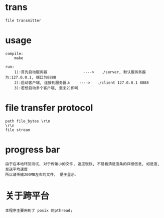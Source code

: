 trans
=====

	file transmitter

usage
=====
    compile:
        make

	run:
	    1):首先启动服务器                ---->   ./server, 默认服务务器为:127.0.0.1, 端口为8888
	    2):启动客户端, 连接到服务器上    ---->   ./client 127.0.0.1 8888
	    3):若想启动多个客户端, 重复2)即可

file transfer protocol
======================
    path file_bytes \r\n
    \r\n
    file stream

progress bar
===========
    由于在本地环回测试, 对于传输小的文件, 速度很快, 不易看清进度条的详细信息, 如进度, 发送平均速度
    所以请传输200MB左右的文件， 便于显示.

关于跨平台
=========
    本程序主要用到了 posix 的pthread;
